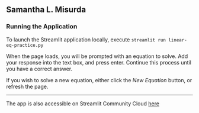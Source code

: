 ## Samantha L. Misurda
### Running the Application
To launch the Streamlit application locally, execute `streamlit run linear-eq-practice.py`

When the page loads, you will be prompted with an equation to solve. Add your response into the text box, and press enter. Continue this process until you have a correct answer. 

If you wish to solve a new equation, either click the *New Equation* button, or refresh the page.

------------


The app is also accessible on Streamlit Community Cloud [here](https://linear-eq-practicepy-6svwzdmc8sdqtk2vqfg2qf.streamlit.app/ "here")
